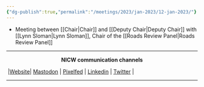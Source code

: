 ```yaml
---
{"dg-publish":true,"permalink":"/meetings/2023/jan-2023/12-jan-2023/"}
---
```



- Meeting between [[Chair\|Chair]] and [[Deputy Chair\|Deputy Chair]] with [[Lynn Sloman\|Lynn Sloman]], Chair of the [[Roads Review Panel\|Roads Review Panel]]

***
<p style="text-align: center;font-weight:bold";>NICW communication channels</p>

󠁧 |[Website](https://nationalinfrastructurecommission.wales)| [Mastodon](https://toot.wales/@NICW) | [Pixelfed](https://pix.toot.wales/NICW) | [Linkedin](https://www.linkedin.com/company/26268509/) | [Twitter](https://twitter.com/InfraCommCymru) |
***


